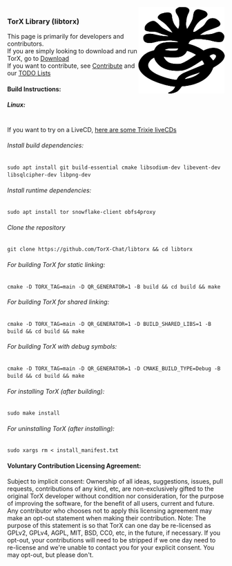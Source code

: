 <img alt="Logo" width="200" height="200" src="https://raw.githubusercontent.com/TorX-Chat/torx-gtk4/main/other/scalable/apps/logo-torx-symbolic.svg" align="right" style="position: relative; top: 0; left: 0;">

### TorX Library (libtorx)
This page is primarily for developers and contributors.
<br>If you are simply looking to download and run TorX, go to [Download](https://torx.chat/#download)
<br>If you want to contribute, see [Contribute](https://torx.chat/#contribute) and our [TODO Lists](https://torx.chat/todo.html)

#### Build Instructions:
##### Linux:
<br>If you want to try on a LiveCD, <a href="https://get.debian.org/images/weekly-live-builds/amd64/iso-hybrid/">here are some Trixie liveCDs</a>

###### Install build dependencies:
`sudo apt install git build-essential cmake libsodium-dev libevent-dev libsqlcipher-dev libpng-dev`

###### Install runtime dependencies:
`sudo apt install tor snowflake-client obfs4proxy`

###### Clone the repository
`git clone https://github.com/TorX-Chat/libtorx && cd libtorx`

###### For building TorX for static linking:
`cmake -D TORX_TAG=main -D QR_GENERATOR=1 -B build && cd build && make`

###### For building TorX for shared linking:
`cmake -D TORX_TAG=main -D QR_GENERATOR=1 -D BUILD_SHARED_LIBS=1 -B build && cd build && make`

###### For building TorX with debug symbols:
`cmake -D TORX_TAG=main -D QR_GENERATOR=1 -D CMAKE_BUILD_TYPE=Debug -B build && cd build && make`

###### For installing TorX (after building):
`sudo make install`

###### For uninstalling TorX (after installing):
`sudo xargs rm < install_manifest.txt`

#### Voluntary Contribution Licensing Agreement:
Subject to implicit consent: Ownership of all ideas, suggestions, issues, pull requests, contributions of any kind, etc, are non-exclusively gifted to the original TorX developer without condition nor consideration, for the purpose of improving the software, for the benefit of all users, current and future. Any contributor who chooses not to apply this licensing agreement may make an opt-out statement when making their contribution.
Note: The purpose of this statement is so that TorX can one day be re-licensed as GPLv2, GPLv4, AGPL, MIT, BSD, CC0, etc, in the future, if necessary. If you opt-out, your contributions will need to be stripped if we one day need to re-license and we're unable to contact you for your explicit consent. You may opt-out, but please don't.
